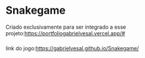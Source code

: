 # Snakegame
Criado exclusivamente para ser integrado a esse projeto:https://portfoliogabrielvesal.vercel.app/#

###

link do jogo:https://gabrielvesal.github.io/Snakegame/

